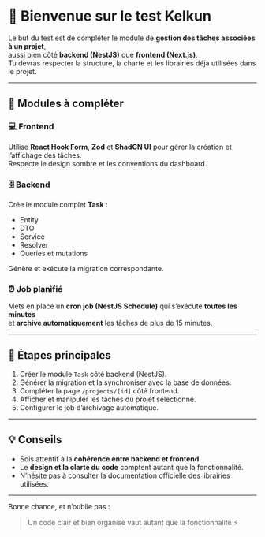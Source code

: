 # 🚀 Bienvenue sur le test Kelkun

Le but du test est de compléter le module de **gestion des tâches associées à un projet**,  
aussi bien côté **backend (NestJS)** que **frontend (Next.js)**.  
Tu devras respecter la structure, la charte et les librairies déjà utilisées dans le projet.

---

## 🧩 Modules à compléter

### 💻 Frontend

Utilise **React Hook Form**, **Zod** et **ShadCN UI** pour gérer la création et l’affichage des tâches.  
Respecte le design sombre et les conventions du dashboard.

### 🗄️ Backend

Crée le module complet **Task** :

- Entity
- DTO
- Service
- Resolver
- Queries et mutations

Génère et exécute la migration correspondante.

### ⏰ Job planifié

Mets en place un **cron job (NestJS Schedule)** qui s’exécute **toutes les minutes**  
et **archive automatiquement** les tâches de plus de 15 minutes.

---

## 🧠 Étapes principales

1. Créer le module `Task` côté backend (NestJS).
2. Générer la migration et la synchroniser avec la base de données.
3. Compléter la page `/projects/[id]` côté frontend.
4. Afficher et manipuler les tâches du projet sélectionné.
5. Configurer le job d’archivage automatique.

---

## 💡 Conseils

- Sois attentif à la **cohérence entre backend et frontend**.
- Le **design et la clarté du code** comptent autant que la fonctionnalité.
- N’hésite pas à consulter la documentation officielle des librairies utilisées.

---

Bonne chance, et n’oublie pas :
> Un code clair et bien organisé vaut autant que la fonctionnalité ⚡️
